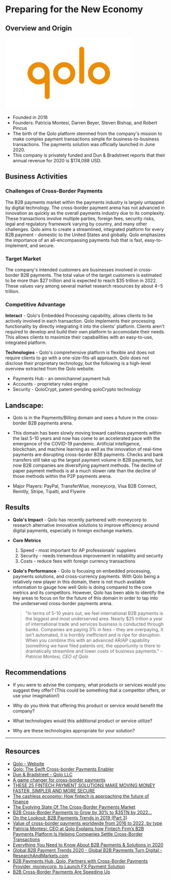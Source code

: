 # Preparing for the New Economy

## Overview and Origin
![Qolo Logo](images/Qolo_logo.jpg)
* Founded in 2018
* Founders: Patricia Montesi, Darren Beyer, Steven Bishop, and Robert Pincus
* The birth of the Qolo platform stemmed from the company's mission to make complex payment transactions simple for business-to-business transactions. The payments solution was officially launched in June 2020.
* This company is privately funded and Dun & Bradstreet reports that their annual revenue for 2020 is $174,088 USD.

## Business Activities

### Challenges of Cross-Border Payments

The B2B payments market within the payments industry is largely untapped by digital technology. The cross-border payment arena has not advanced in innovation as quickly as the overall payments industry due to its complexity. These transactions involve multiple parties, foreign fees, security risks, legal and regulatory framework varying by country, and many other challenges. Qolo aims to create a streamlined, integrated platform for every B2B payment - domestic to the United States and globally. Qolo emphasizes the importance of an all-encompassing payments hub that is fast, easy-to-implement, and secure.

### Target Market 

The company's intended customers are businesses involved in cross-border B2B payments.
The total value of the target customers is estimated to be more than $27 trillion and is expected to reach $35 trillion in 2022. These values vary among several market research resources by about $4-$5 trillion.
    
### Competitive Advantage

**Interact** - Qolo's Embedded Processing capability, allows clients to be actively involved in each transaction. Qolo implements their processing functionality by directly integrating it into the clients' platform. Clients aren't required to develop and build their own platform to accomodate their needs. This allows clients to maximize their capabailities with an easy-to-use, integrated platform.

**Technologies** - Qolo's comprehensive platform is flexible and does not require clients to go with a one-size-fits-all approach. Qolo does not disclose their proprietary technology, but the following is a high-level overview extracted from the Qolo website.

* Payments Hub - an omnichannel payment hub
* Accounts - proprietary rules engine
* Security - QoloCrypt, patent-pending qoloCrypto technology

## Landscape:

* Qolo is in the Payments/Billing domain and sees a future in the cross-border B2B payments arena.

* This domain has been slowly moving toward cashless payments within the last 5-10 years and now has come to an accelerated pace with the emergence of the COVID-19 pandemic. Artificial intelligence, blockchain, and machine learning as well as the innovation of real-time payments are disrupting cross-border B2B payments. Checks and bank transfers still take up the largest payment volume in B2B payments, but now B2B companies are diversifying payment methods. The decline of paper payment methods is at a much slower rate than the decline of those methods within the P2P payments arena.

* Major Players: PayPal, TransferWise, moneycorp, Visa B2B Connect, Remitly, Stripe, Tipalti, and Flywire
  
## Results

* **Qolo's Impact** - Qolo has recently partnered with moneycorp to research alternative innovative solutions to improve efficiency around digital payments, especially in foreign exchange markets.

* **Core Metrics**
    1. Speed - most important for AP professionals' suppliers
    2. Security - needs tremendous improvement in reliability and security
    3. Costs - reduce fees with foreign currency transactions

* **Qolo's Performance** - Qolo is focusing on embedded processing, payments solutions, and cross-currency payments. With Qolo being a relatively new player in this domain, there is not much available information to gauge how well Qolo is doing compared to the core metrics and its competitors. However, Qolo has been able to identify the key areas to focus on for the future of this domain in order to tap into the underserved cross-border payments arena.

    > "In terms of 5-10 years out, we feel international B2B payments is the biggest and most underserved area. Nearly $25 trillion a year of international trade and services business is conducted through banks. Companies are paying 3% in fees – they are overpaying, it isn’t automated, it is horribly inefficient and is ripe for disruption. When you combine this with an advanced AR/AP capability (something we have filed patents on), the opportunity is there to dramatically streamline and lower costs of business payments." - *Patricia Montesi, CEO of Qolo*

## Recommendations

* If you were to advise the company, what products or services would you suggest they offer? (This could be something that a competitor offers, or use your imagination!)

* Why do you think that offering this product or service would benefit the company?

* What technologies would this additional product or service utilize?

* Why are these technologies appropriate for your solution?

---

## Resources
* [Qolo - Website](https://qolo.io/)
* [Qolo: The Swift Cross-border Payments Enabler](https://fintech.cioreview.com/vendor/2020/qolo)
* [Dun & Bradstreet - Qolo LLC](https://www.dnb.com/business-directory/company-profiles.qolo_llc.9e2a4c636711f9f62fa7785ea99e6af6.html)
* [A game changer for cross-border payments](http://www.bbc.com/storyworks/future/the-new-rules-of-money/a-game-changer-for-cross-border-payments)
* [THESE 25 FINTECH PAYMENT SOLUTIONS MAKE MOVING MONEY FASTER, SIMPLER AND MORE SECURE](https://builtin.com/fintech/fintech-payments-companies-examples)
* [The cashless economy: How fintech is approaching the future of finance](https://fortune.com/2020/11/19/cashless-economy-fintech-future-of-finance-goldman-sachs-coinbase-mastercard-blend-sofi/)
* [The Evolving State Of The Cross-Border Payments Market](https://www.cbinsights.com/research/cross-border-payments-trends-expert-intelligence/)
* [B2B Cross-Border Payments to Grow by 30% to $35TN by 2022...](https://www.juniperresearch.com/press/press-releases/b2b-cross-border-payments-to-grow)
* [On the Lookout: B2B Payments Trends in 2019 (Part 3)](https://www.billtrust.com/resources/blog/on-the-lookout-b2b-payments-trends-in-2019-part-3/)
* [Value of cross-border payments worldwide from 2016 to 2022, by type](https://www.statista.com/statistics/609723/value-of-cross-border-payments-by-type/)
* [Patricia Montesi: CEO at Qolo Explains how Fintech Firm’s B2B Payments Platform Is Helping Companies Settle Cross-Border Transactions](https://www.crowdfundinsider.com/2020/11/168439-patricia-montesi-ceo-at-qolo-explains-how-fintech-firms-b2b-payments-platform-is-helping-companies-settle-cross-border-transactions/)
* [Everything You Need to Know About B2B Payments & Solutions in 2020](https://tipalti.com/b2b-payment-solutions-guide/)
* [Global B2B Payment Trends 2020 - Global B2B Payments Turn Digital - ResearchAndMarkets.com](https://www.businesswire.com/news/home/20200211005820/en/)
* [B2B Payments Hub, Qolo, Partners with Cross-Border Payments Provider, moneycorp, to Launch FX Payment Solution](https://www.crowdfundinsider.com/2020/08/164818-b2b-payments-hub-qolo-partners-with-cross-border-payments-provider-moneycorp-to-launch-fx-payment-solution/)
* [B2B Cross-Border Payments Are Speeding Up](https://www.pymnts.com/news/payment-methods/2019/b2b-cross-border-payments-are-speeding-up/)